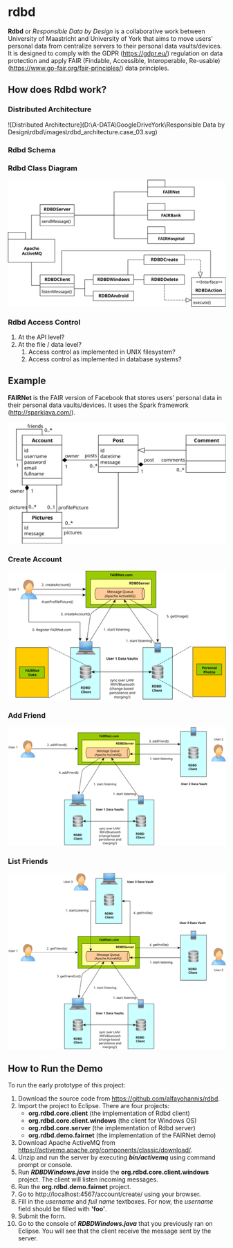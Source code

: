 # rdbd
**Rdbd** or *Responsible Data by Design* is a collaborative work between University of Maastricht and University of York that aims to move users' personal data from centralize servers to their personal data vaults/devices. It is designed to comply with the GDPR (https://gdpr.eu/) regulation on data protection and apply FAIR (Findable, Accessible, Interoperable, Re-usable) (https://www.go-fair.org/fair-principles/) data principles.

## How does **Rdbd** work?

### Distributed Architecture

![Distributed Architecture](D:\A-DATA\GoogleDriveYork\Responsible Data by Design\rdbd\images\rdbd_architecture.case_03.svg)

### Rdbd Schema

### Rdbd Class Diagram

![RDBD Class Diagram](images\rdbd_class_diagram.svg)

### Rdbd Access Control

1. At the API level?
2. At the file / data level?
   1. Access control as implemented in UNIX filesystem?
   2. Access control as implemented in database systems?

## Example

**FAIRNet** is the FAIR version of Facebook that stores users' personal data in their personal data vaults/devices. It uses the Spark framework (http://sparkjava.com/). 

![fairnet_class_diagram](images\fairnet_class_diagram.svg)

### Create Account

![Create Account](images\rdbd_architecture.case_01.svg)

### Add Friend

![Create Account](images\rdbd_architecture.case_02.svg)

### List Friends

![Create Account](images\rdbd_architecture.case_03.svg)

## How to Run the Demo

To run the early prototype of this project:

1.  Download the source code from https://github.com/alfayohannis/rdbd.
2. Import the project to Eclipse. There are four projects:
   - **org.rdbd.core.client** (the implementation of Rdbd client)
   - **org.rdbd.core.client.windows** (the client for Windows OS)
   - **org.rdbd.core.server** (the implementation of Rdbd server)
   - **org.rdbd.demo.fairnet** (the implementation of the FAIRNet demo)
3. Download Apache ActiveMQ from https://activemq.apache.org/components/classic/download/. 
4. Unzip and run the server by executing ***bin/activemq*** using command prompt or console.
5. Run ***RDBDWindows.java*** inside the **org.rdbd.core.client.windows** project. The client will listen incoming messages.
6. Run the **org.rdbd.demo.fairnet** project. 
7. Go to http://localhost:4567/account/create/ using your browser.
8. Fill in the *username* and *full name* textboxes. For now, the *username* field should be filled with **'foo'**.
9. Submit the form.
10. Go to the console of ***RDBDWindows.java*** that you previously ran on Eclipse. You will see that the client receive the message sent by the server.



